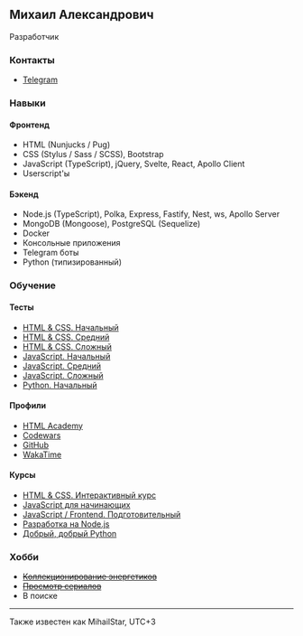 ## Михаил Александрович

Разработчик

### Контакты

- [Telegram](https://t.me/MihailStar)

### Навыки

#### Фронтенд

- HTML (Nunjucks / Pug)
- CSS (Stylus / Sass / SCSS), Bootstrap
- JavaScript (TypeScript), jQuery, Svelte, React, Apollo Client
- Userscript'ы

#### Бэкенд

- Node.js (TypeScript), Polka, Express, Fastify, Nest, ws, Apollo Server
- MongoDB (Mongoose), PostgreSQL (Sequelize)
- Docker
- Консольные приложения
- Telegram боты
- Python (типизированный)

### Обучение

#### Тесты

- [HTML & CSS. Начальный](https://gb.ru/certificates/117565)
- [HTML & CSS. Средний](https://gb.ru/certificates/165131)
- [HTML & CSS. Сложный](https://gb.ru/certificates/243028)
- [JavaScript. Начальный](https://gb.ru/certificates/117574)
- [JavaScript. Средний](https://gb.ru/certificates/292478)
- [JavaScript. Сложный](https://gb.ru/certificates/302804)
- [Python. Начальный](https://gb.ru/certificates/2342088)

#### Профили

- [HTML Academy](https://htmlacademy.ru/profile/mihailstar)
- [Codewars](https://www.codewars.com/users/MihailStar)
- [GitHub](https://github.com/MihailStar)
- [WakaTime](https://wakatime.com/@MihailStar)

#### Курсы

- [HTML & CSS. Интерактивный курс](https://gb.ru/certificates/700697)
- [JavaScript для начинающих](https://stepik.org/cert/97493)
- [JavaScript / Frontend. Подготовительный](https://app.rs.school/certificate/2jk0gkd7)
- [Разработка на Node.js](https://app.rs.school/certificate/x790e32b)
- [Добрый, добрый Python](https://stepik.org/cert/2252078)

### Хобби

- ~~[Коллекционирование энергетиков](https://docs.google.com/spreadsheets/d/1NsFn4s0EtRIKbg7T8mNV9j59-0Ndt5Gpxg3F3KN-FuE)~~
- ~~[Просмотр сериалов](https://docs.google.com/spreadsheets/d/1f9vDWYscCjnVthOpENzHdp91fTY1x95NSvwtJRKO8Ao)~~
- В поиске

---

Также известен как MihailStar, UTC+3
